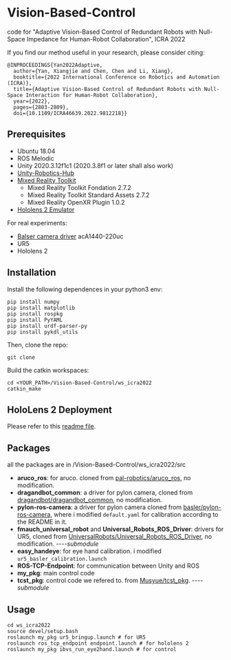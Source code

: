 # Vision-Based-Control
code for "Adaptive  Vision-Based  Control  of  Redundant  Robots  with  Null-Space Impedance  for  Human-Robot  Collaboration", ICRA 2022

If you find our method useful in your research, please consider citing:

```
@INPROCEEDINGS{Yan2022Adaptive,
  author={Yan, Xiangjie and Chen, Chen and Li, Xiang},
  booktitle={2022 International Conference on Robotics and Automation (ICRA)}, 
  title={Adaptive Vision-Based Control of Redundant Robots with Null-Space Interaction for Human-Robot Collaboration}, 
  year={2022},
  pages={2803-2809},
  doi={10.1109/ICRA46639.2022.9812218}}
```

## Prerequisites

* Ubuntu 18.04
* ROS Melodic
* Unity 2020.3.12f1c1 (2020.3.8f1 or later shall also work)
* [Unity-Robotics-Hub](https://github.com/Unity-Technologies/Unity-Robotics-Hub)
* [Mixed Reality Toolkit](https://docs.microsoft.com/en-us/windows/mixed-reality/develop/unity/choosing-unity-version)
  * Mixed Reality Toolkit Fondation 2.7.2
  * Mixed Reality Toolkit Standard Assets 2.7.2
  * Mixed Reality OpenXR Plugin 1.0.2
* [Hololens 2 Emulator](https://docs.microsoft.com/en-us/windows/mixed-reality/develop/install-the-tools?tabs=unity)

For real experiments:
* [Balser camera driver](https://zh.docs.baslerweb.com/camera-installation) acA1440-220uc
* UR5
* Hololens 2

## Installation

Install the following dependences in your python3 env:

```shell
pip install numpy
pip install matplotlib
pip install rospkg
pip install PyYAML
pip install urdf-parser-py
pip install pykdl_utils
```

Then, clone the repo:

```shell
git clone
```

Build the catkin workspaces:

```shell
cd <YOUR_PATH>/Vision-Based-Control/ws_icra2022
catkin_make
```

## HoloLens 2 Deployment

Please refer to this [readme file](https://github.com/yanseim/Vision-Based-Control/tree/main/HoloLens2_Interface).

## Packages

all the packages are in /Vision-Based-Control/ws_icra2022/src
* **aruco_ros**: for aruco. cloned from [pal-robotics/aruco_ros](https://github.com/pal-robotics/aruco_ros/tree/melodic-devel), no modification.
* **dragandbot_common**: a driver for pylon camera, cloned from [dragandbot/dragandbot_common](https://github.com/dragandbot/dragandbot_common), no modification.
* **pylon-ros-camera**: a driver for pylon camera cloned from [basler/pylon-ros-camera](https://github.com/basler/pylon-ros-camera), where i modified ``default.yaml`` for calibration according to the README in it.
* **fmauch_universal_robot** and **Universal_Robots_ROS_Driver**: drivers for UR5, cloned from [UniversalRobots/Universal_Robots_ROS_Driver](https://github.com/UniversalRobots/Universal_Robots_ROS_Driver), no modification. ----*submodule*
* **easy_handeye**: for eye hand calibration. i modified `ur5_basler_calibration.launch`
* **ROS-TCP-Endpoint**: for communication between Unity and ROS
* **my_pkg**: main control code
* **tcst_pkg**: control code we refered to. from [Musyue/tcst_pkg](https://github.com/Musyue/tcst_pkg). ----*submodule*

## Usage

```
cd ws_icra2022
source devel/setup.bash
roslaunch my_pkg ur5_bringup.launch # for UR5
roslaunch ros_tcp_endpoint endpoint.launch # for hololens 2
roslaunch my_pkg ibvs_run_eye2hand.launch # for control
```

